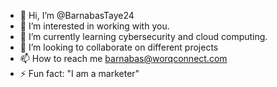 - 👋 Hi, I’m @BarnabasTaye24
- 👀 I’m interested in working with you.
- 🌱 I’m currently learning cybersecurity and cloud computing.
- 💞️ I’m looking to collaborate on different projects
- 📫 How to reach me barnabas@worqconnect.com
- ⚡ Fun fact: "I am a marketer"

<!---
BarnabasTaye24/BarnabasTaye24 is a ✨ special ✨ repository because its `README.md` (this file) appears on your GitHub profile.
You can click the Preview link to take a look at your changes.
--->
